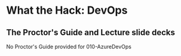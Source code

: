 # What the Hack: DevOps 

## The Proctor's Guide and Lecture slide decks
No Proctor's Guide provided for 010-AzureDevOps
